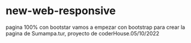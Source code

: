 # new-web-responsive
pagina 100% con bootstar
vamos a empezar con bootstrap para crear la pagina de Sumampa.tur, proyecto de coderHouse.05/10/2022
